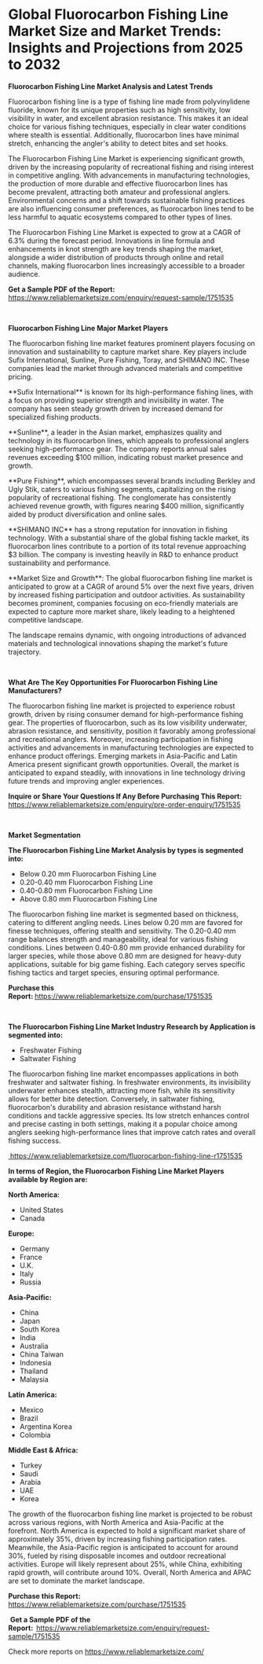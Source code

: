 <p><h1>Global Fluorocarbon Fishing Line Market Size and Market Trends: Insights and Projections from 2025 to 2032</h1></p><p><strong>Fluorocarbon Fishing Line Market Analysis and Latest Trends</strong></p>
<p><p>Fluorocarbon fishing line is a type of fishing line made from polyvinylidene fluoride, known for its unique properties such as high sensitivity, low visibility in water, and excellent abrasion resistance. This makes it an ideal choice for various fishing techniques, especially in clear water conditions where stealth is essential. Additionally, fluorocarbon lines have minimal stretch, enhancing the angler's ability to detect bites and set hooks.</p><p>The Fluorocarbon Fishing Line Market is experiencing significant growth, driven by the increasing popularity of recreational fishing and rising interest in competitive angling. With advancements in manufacturing technologies, the production of more durable and effective fluorocarbon lines has become prevalent, attracting both amateur and professional anglers. Environmental concerns and a shift towards sustainable fishing practices are also influencing consumer preferences, as fluorocarbon lines tend to be less harmful to aquatic ecosystems compared to other types of lines.</p><p>The Fluorocarbon Fishing Line Market is expected to grow at a CAGR of 6.3% during the forecast period. Innovations in line formula and enhancements in knot strength are key trends shaping the market, alongside a wider distribution of products through online and retail channels, making fluorocarbon lines increasingly accessible to a broader audience.</p></p>
<p><strong>Get a Sample PDF of the Report:&nbsp;</strong> <a href="https://www.reliablemarketsize.com/enquiry/request-sample/1751535?utm_campaign=2733&utm_medium=2&utm_source=Github&utm_content=ia&utm_term=04042025&utm_id=fluorocarbon-fishing-line">https://www.reliablemarketsize.com/enquiry/request-sample/1751535</a></p>
<p>&nbsp;</p>
<p><strong>Fluorocarbon Fishing Line Major Market Players</strong></p>
<p><p>The fluorocarbon fishing line market features prominent players focusing on innovation and sustainability to capture market share. Key players include Sufix International, Sunline, Pure Fishing, Toray, and SHIMANO INC. These companies lead the market through advanced materials and competitive pricing. </p><p>**Sufix International** is known for its high-performance fishing lines, with a focus on providing superior strength and invisibility in water. The company has seen steady growth driven by increased demand for specialized fishing products. </p><p>**Sunline**, a leader in the Asian market, emphasizes quality and technology in its fluorocarbon lines, which appeals to professional anglers seeking high-performance gear. The company reports annual sales revenues exceeding $100 million, indicating robust market presence and growth.</p><p>**Pure Fishing**, which encompasses several brands including Berkley and Ugly Stik, caters to various fishing segments, capitalizing on the rising popularity of recreational fishing. The conglomerate has consistently achieved revenue growth, with figures nearing $400 million, significantly aided by product diversification and online sales.</p><p>**SHIMANO INC** has a strong reputation for innovation in fishing technology. With a substantial share of the global fishing tackle market, its fluorocarbon lines contribute to a portion of its total revenue approaching $3 billion. The company is investing heavily in R&D to enhance product sustainability and performance.</p><p>**Market Size and Growth**: The global fluorocarbon fishing line market is anticipated to grow at a CAGR of around 5% over the next five years, driven by increased fishing participation and outdoor activities. As sustainability becomes prominent, companies focusing on eco-friendly materials are expected to capture more market share, likely leading to a heightened competitive landscape.</p><p>The landscape remains dynamic, with ongoing introductions of advanced materials and technological innovations shaping the market's future trajectory.</p></p>
<p>&nbsp;</p>
<p><strong>What Are The Key Opportunities For Fluorocarbon Fishing Line Manufacturers?</strong></p>
<p><p>The fluorocarbon fishing line market is projected to experience robust growth, driven by rising consumer demand for high-performance fishing gear. The properties of fluorocarbon, such as its low visibility underwater, abrasion resistance, and sensitivity, position it favorably among professional and recreational anglers. Moreover, increasing participation in fishing activities and advancements in manufacturing technologies are expected to enhance product offerings. Emerging markets in Asia-Pacific and Latin America present significant growth opportunities. Overall, the market is anticipated to expand steadily, with innovations in line technology driving future trends and improving angler experiences.</p></p>
<p><strong>Inquire or Share Your Questions If Any Before Purchasing This Report:</strong> <a href="https://www.reliablemarketsize.com/enquiry/pre-order-enquiry/1751535?utm_campaign=2733&utm_medium=2&utm_source=Github&utm_content=ia&utm_term=04042025&utm_id=fluorocarbon-fishing-line">https://www.reliablemarketsize.com/enquiry/pre-order-enquiry/1751535</a></p>
<p>&nbsp;</p>
<p><strong>Market Segmentation</strong></p>
<p><strong>The Fluorocarbon Fishing Line Market Analysis by types is segmented into:</strong></p>
<p><ul><li>Below 0.20 mm Fluorocarbon Fishing Line</li><li>0.20-0.40 mm Fluorocarbon Fishing Line</li><li>0.40-0.80 mm Fluorocarbon Fishing Line</li><li>Above 0.80 mm Fluorocarbon Fishing Line</li></ul></p>
<p><p>The fluorocarbon fishing line market is segmented based on thickness, catering to different angling needs. Lines below 0.20 mm are favored for finesse techniques, offering stealth and sensitivity. The 0.20-0.40 mm range balances strength and manageability, ideal for various fishing conditions. Lines between 0.40-0.80 mm provide enhanced durability for larger species, while those above 0.80 mm are designed for heavy-duty applications, suitable for big game fishing. Each category serves specific fishing tactics and target species, ensuring optimal performance.</p></p>
<p><strong>Purchase this Report:&nbsp;</strong><a href="https://www.reliablemarketsize.com/purchase/1751535?utm_campaign=2733&utm_medium=2&utm_source=Github&utm_content=ia&utm_term=04042025&utm_id=fluorocarbon-fishing-line">https://www.reliablemarketsize.com/purchase/1751535</a></p>
<p>&nbsp;</p>
<p><strong>The Fluorocarbon Fishing Line Market Industry Research by Application is segmented into:</strong></p>
<p><ul><li>Freshwater Fishing</li><li>Saltwater Fishing</li></ul></p>
<p><p>The fluorocarbon fishing line market encompasses applications in both freshwater and saltwater fishing. In freshwater environments, its invisibility underwater enhances stealth, attracting more fish, while its sensitivity allows for better bite detection. Conversely, in saltwater fishing, fluorocarbon's durability and abrasion resistance withstand harsh conditions and tackle aggressive species. Its low stretch enhances control and precise casting in both settings, making it a popular choice among anglers seeking high-performance lines that improve catch rates and overall fishing success.</p></p>
<p><a href="https://www.reliablemarketsize.com/fluorocarbon-fishing-line-r1751535?utm_campaign=2733&utm_medium=2&utm_source=Github&utm_content=ia&utm_term=04042025&utm_id=fluorocarbon-fishing-line">&nbsp;https://www.reliablemarketsize.com/fluorocarbon-fishing-line-r1751535</a></p>
<p><strong>In terms of Region, the Fluorocarbon Fishing Line Market Players available by Region are:</strong></p>
<p>
    <p> <strong> North America: </strong>
        <ul>
            <li>United States</li>
            <li>Canada</li>
        </ul>
        </p> 
    <p> <strong> Europe: </strong>
        <ul>
            <li>Germany</li>
            <li>France</li>
            <li>U.K.</li>
            <li>Italy</li>
            <li>Russia</li>
        </ul>
        </p> 
    <p> <strong> Asia-Pacific: </strong>
        <ul>
            <li>China</li>
            <li>Japan</li>
            <li>South Korea</li>
            <li>India</li>
            <li>Australia</li>
            <li>China Taiwan</li>
            <li>Indonesia</li>
            <li>Thailand</li>
            <li>Malaysia</li>
        </ul>
        </p> 
    <p> <strong> Latin America: </strong>
        <ul>
            <li>Mexico</li>
            <li>Brazil</li>
            <li>Argentina Korea</li>
            <li>Colombia</li>
        </ul>
        </p> 
    <p> <strong> Middle East & Africa: </strong>
        <ul>
            <li>Turkey</li>
            <li>Saudi</li>
            <li>Arabia</li>
            <li>UAE</li>
            <li>Korea</li>
        </ul>
    </p>
    </p>
<p><p>The growth of the fluorocarbon fishing line market is projected to be robust across various regions, with North America and Asia-Pacific at the forefront. North America is expected to hold a significant market share of approximately 35%, driven by increasing fishing participation rates. Meanwhile, the Asia-Pacific region is anticipated to account for around 30%, fueled by rising disposable incomes and outdoor recreational activities. Europe will likely represent about 25%, while China, exhibiting rapid growth, will contribute around 10%. Overall, North America and APAC are set to dominate the market landscape.</p></p>
<p><strong>Purchase this Report: </strong><a href="https://www.reliablemarketsize.com/purchase/1751535?utm_campaign=2733&utm_medium=2&utm_source=Github&utm_content=ia&utm_term=04042025&utm_id=fluorocarbon-fishing-line">https://www.reliablemarketsize.com/purchase/1751535</a></p>
<p>&nbsp;<strong>Get a Sample PDF of the Report:&nbsp;&nbsp;</strong><a href="https://www.reliablemarketsize.com/enquiry/request-sample/1751535?utm_campaign=2733&utm_medium=2&utm_source=Github&utm_content=ia&utm_term=04042025&utm_id=fluorocarbon-fishing-line">https://www.reliablemarketsize.com/enquiry/request-sample/1751535</a></p>
<p><strong></strong></p>
<p>Check more reports on <a href="https://www.reliablemarketsize.com/?utm_campaign=2733&utm_medium=2&utm_source=Github&utm_content=ia&utm_term=04042025&utm_id=fluorocarbon-fishing-line">https://www.reliablemarketsize.com/</a></p>